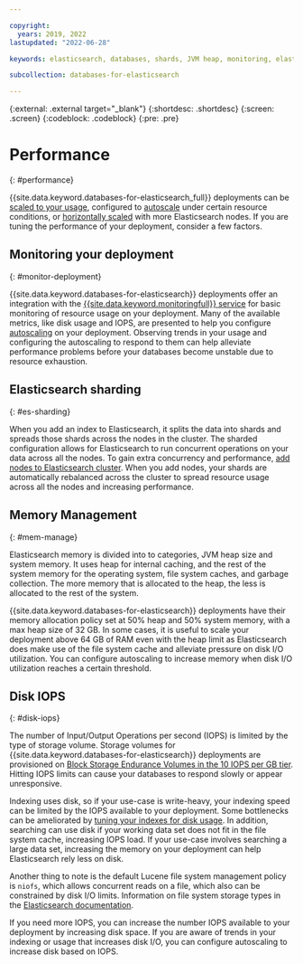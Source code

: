 ```yaml
---

copyright:
  years: 2019, 2022
lastupdated: "2022-06-28"

keywords: elasticsearch, databases, shards, JVM heap, monitoring, elasticsearch disk I/O

subcollection: databases-for-elasticsearch

---
```


{:external: .external target="_blank"}
{:shortdesc: .shortdesc}
{:screen: .screen}
{:codeblock: .codeblock}
{:pre: .pre}


# Performance
{: #performance}

{{site.data.keyword.databases-for-elasticsearch_full}} deployments can be [scaled to your usage](/docs/databases-for-elasticsearch?topic=databases-for-elasticsearch-resources-scaling), configured to [autoscale](/docs/databases-for-elasticsearch?topic=databases-for-elasticsearch-autoscaling) under certain resource conditions, or [horizontally scaled](/docs/databases-for-elasticsearch?topic=databases-for-elasticsearch-horizontal-scaling) with more Elasticsearch nodes. If you are tuning the performance of your deployment, consider a few factors.

## Monitoring your deployment
{: #monitor-deployment}

{{site.data.keyword.databases-for-elasticsearch}} deployments offer an integration with the [{{site.data.keyword.monitoringfull}} service](/docs/databases-for-elasticsearch?topic=databases-for-elasticsearch-monitoring) for basic monitoring of resource usage on your deployment. Many of the available metrics, like disk usage and IOPS, are presented to help you configure [autoscaling](/docs/databases-for-elasticsearch?topic=databases-for-elasticsearch-autoscaling) on your deployment. Observing trends in your usage and configuring the autoscaling to respond to them can help alleviate performance problems before your databases become unstable due to resource exhaustion.

## Elasticsearch sharding
{: #es-sharding}

When you add an index to Elasticsearch, it splits the data into shards and spreads those shards across the nodes in the cluster. The sharded configuration allows for Elasticsearch to run concurrent operations on your data across all the nodes. To gain extra concurrency and performance, [add nodes to Elasticsearch cluster](/docs/databases-for-elasticsearch?topic=databases-for-elasticsearch-horizontal-scaling). When you add nodes, your shards are automatically rebalanced across the cluster to spread resource usage across all the nodes and increasing performance.

## Memory Management
{: #mem-manage}

Elasticsearch memory is divided into to categories, JVM heap size and system memory. It uses heap for internal caching, and the rest of the system memory for the operating system, file system caches, and garbage collection. The more memory that is allocated to the heap, the less is allocated to the rest of the system.

{{site.data.keyword.databases-for-elasticsearch}} deployments have their memory allocation policy set at 50% heap and 50% system memory, with a max heap size of 32 GB. In some cases, it is useful to scale your deployment above 64 GB of RAM even with the heap limit as Elasticsearch does make use of the file system cache and alleviate pressure on disk I/O utilization. You can configure autoscaling to increase memory when disk I/O utilization reaches a certain threshold.

## Disk IOPS
{: #disk-iops}

The number of Input/Output Operations per second (IOPS) is limited by the type of storage volume. Storage volumes for {{site.data.keyword.databases-for-elasticsearch}} deployments are provisioned on [Block Storage Endurance Volumes in the 10 IOPS per GB tier](/docs/BlockStorage?topic=BlockStorage-orderingthroughConsole#orderingthroughConsoleEndurance). Hitting IOPS limits can cause your databases to respond slowly or appear unresponsive. 

Indexing uses disk, so if your use-case is write-heavy, your indexing speed can be limited by the IOPS available to your deployment. Some bottlenecks can be ameliorated by [tuning your indexes for disk usage](https://www.elastic.co/guide/en/elasticsearch/reference/current/tune-for-disk-usage.html). In addition, searching can use disk if your working data set does not fit in the file system cache, increasing IOPS load. If your use-case involves searching a large data set, increasing the memory on your deployment can help Elasticsearch rely less on disk. 

Another thing to note is the default Lucene file system management policy is `niofs`, which allows concurrent reads on a file, which also can be constrained by disk I/O limits.  Information on file system storage types in the [Elasticsearch documentation](https://www.elastic.co/guide/en/elasticsearch/reference/current/index-modules-store.html).

If you need more IOPS, you can increase the number IOPS available to your deployment by increasing disk space. If you are aware of trends in your indexing or usage that increases disk I/O, you can configure autoscaling to increase disk based on IOPS.
